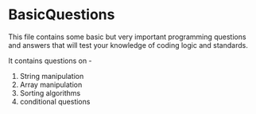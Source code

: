 # BasicQuestions


This file contains some basic but very important programming questions and answers that will 
test your knowledge of coding logic and standards.

It contains questions on -

1. String manipulation
2. Array manipulation
3. Sorting algorithms
4. conditional questions
